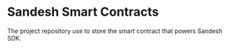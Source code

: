 # Sandesh Smart Contracts

The project repository use to store the smart contract that powers Sandesh SDK.